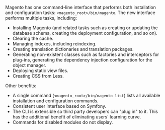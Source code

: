 Magento has one command-line interface that performs both installation and configuration tasks: `<magento_root>/bin/magento`. The new interface performs multiple tasks, including:

-   Installing Magento (and related tasks such as creating or updating the database schema, creating the deployment configuration, and so on).
-   Clearing the cache.
-   Managing indexes, including reindexing.
-   Creating translation dictionaries and translation packages.
-   Generating non-existent classes such as factories and interceptors for plug-ins, generating the dependency injection configuration for the object manager.
-   Deploying static view files.
-   Creating CSS from Less.

Other benefits:

-   A single command (`<magento_root>/bin/magento list`) lists all available installation and configuration commands.
-   Consistent user interface based on Symfony.
-   The CLI is extensible so third party developers can "plug in" to it. This has the additional benefit of eliminating users' learning curve.
-   Commands for disabled modules do not display.
